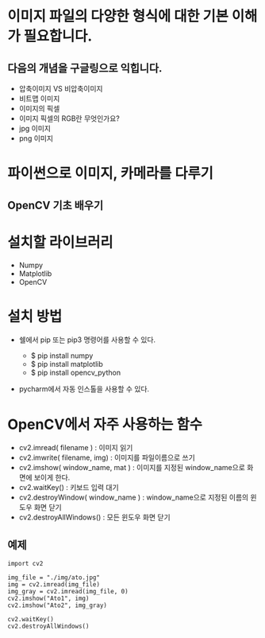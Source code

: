 # 이미지 파일의 다양한 형식에 대한 기본 이해가 필요합니다.
## 다음의 개념을 구글링으로 익힙니다.
- 압축이미지 VS 비압축이미지
- 비트맵 이미지
- 이미지의 픽셀
- 이미지 픽셀의 RGB란 무엇인가요?
- jpg 이미지
- png 이미지

# 파이썬으로 이미지, 카메라를 다루기
## OpenCV 기초 배우기

# 설치할 라이브러리 
- Numpy
- Matplotlib
- OpenCV

# 설치 방법
- 쉘에서 pip 또는 pip3 명령어를 사용할 수 있다.
    - $ pip install numpy
    - $ pip install matplotlib
    - $ pip install opencv_python

- pycharm에서 자동 인스톨을 사용할 수 있다.


# OpenCV에서 자주 사용하는 함수
- cv2.imread( filename ) : 이미지 읽기
- cv2.imwrite( filename, img) : 이미지를 파일이름으로 쓰기
- cv2.imshow( window_name, mat ) : 이미지를 지정된 window_name으로 화면에 보이게 한다.
- cv2.waitKey() : 키보드 입력 대기
- cv2.destroyWindow( window_name ) : window_name으로 지정된 이름의 윈도우 화면 닫기
- cv2.destroyAllWindows() : 모든 윈도우 화면 닫기

## 예제
~~~
import cv2

img_file = "./img/ato.jpg"
img = cv2.imread(img_file)
img_gray = cv2.imread(img_file, 0)
cv2.imshow("Ato1", img)
cv2.imshow("Ato2", img_gray)

cv2.waitKey()
cv2.destroyAllWindows()
~~~